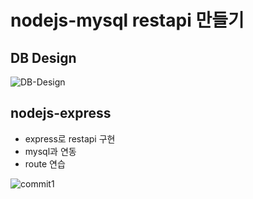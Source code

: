 # nodejs-mysql restapi 만들기

## DB Design

![DB-Design](https://user-images.githubusercontent.com/48249549/81720410-54282880-94b9-11ea-8321-81eafe788e42.png)

## nodejs-express

- express로 restapi 구현
- mysql과 연동
- route 연습

![commit1](https://user-images.githubusercontent.com/48249549/81720455-699d5280-94b9-11ea-8d13-bec83d28e9f2.png)

